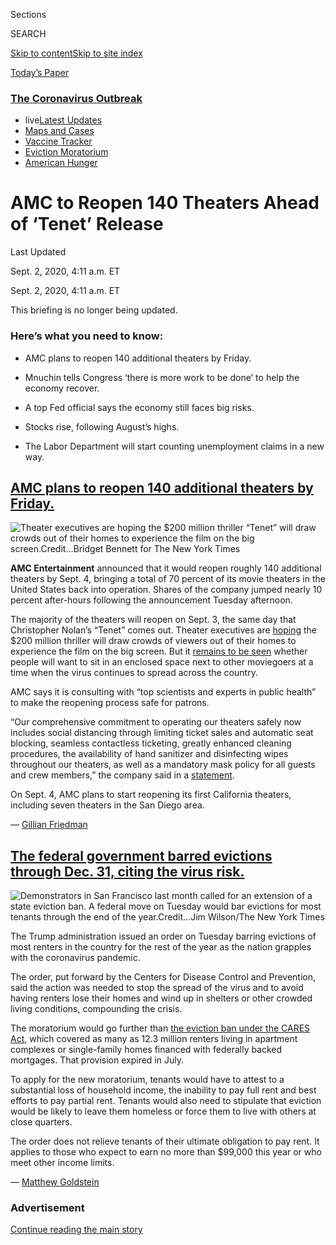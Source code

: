 <div id="app">

<div>

<div>

<div>

<div class="NYTAppHideMasthead css-ri3gv3 e1suatyy0">

<div class="section css-ui9rw0 e1suatyy2">

<div class="css-eph4ug er09x8g0">

<div class="css-6n7j50">

</div>

<span class="css-1dv1kvn">Sections</span>

<div class="css-10488qs">

<span class="css-1dv1kvn">SEARCH</span>

</div>

[Skip to content](#site-content)[Skip to site
index](#site-index)

</div>

<div class="css-10698na e1huz5gh0">

</div>

</div>

<div id="masthead-bar-one" class="section hasLinks css-15hmgas e1csuq9d3">

<div class="css-uqyvli e1csuq9d0">

</div>

<div class="css-1uqjmks e1csuq9d1">

</div>

<div class="css-9e9ivx">

[](https://myaccount.nytimes3xbfgragh.onion/auth/login?response_type=cookie&client_id=vi)

</div>

<div class="css-1bvtpon e1csuq9d2">

[Today’s
Paper](https://www.nytimes3xbfgragh.onion/section/todayspaper)

</div>

</div>

</div>

</div>

<div data-aria-hidden="false">

<div id="site-content" data-role="main">

<div class="css-1ffjgkm">

<div class="css-l9svim">

### [<span class="css-pa1jbp"><span class="css-1rxm0ex">The Coronavirus</span><span class="css-1rxm0ex"> Outbreak</span></span>](https://www.nytimes3xbfgragh.onion/news-event/coronavirus?name=styln-coronavirus-markets&region=TOP_BANNER&block=storyline_menu_recirc&action=click&pgtype=LegacyCollection&impression_id=711d7830-f1db-11ea-9371-2fd28fa48a5f&variant=undefined)

  - <span class="css-ousu42"><span class="css-12clwdu">live</span>[Latest
    Updates](https://www.nytimes3xbfgragh.onion/2020/09/08/world/covid-19-coronavirus.html?name=styln-coronavirus-markets&region=TOP_BANNER&block=storyline_menu_recirc&action=click&pgtype=LegacyCollection&impression_id=711d7831-f1db-11ea-9371-2fd28fa48a5f&variant=undefined)</span>
  - <span class="css-ousu42">[Maps and
    Cases](https://www.nytimes3xbfgragh.onion/interactive/2020/us/coronavirus-us-cases.html?name=styln-coronavirus-markets&region=TOP_BANNER&block=storyline_menu_recirc&action=click&pgtype=LegacyCollection&impression_id=711d7832-f1db-11ea-9371-2fd28fa48a5f&variant=undefined)</span>
  - <span class="css-ousu42">[Vaccine
    Tracker](https://www.nytimes3xbfgragh.onion/interactive/2020/science/coronavirus-vaccine-tracker.html?name=styln-coronavirus-markets&region=TOP_BANNER&block=storyline_menu_recirc&action=click&pgtype=LegacyCollection&impression_id=711d9f40-f1db-11ea-9371-2fd28fa48a5f&variant=undefined)</span>
  - <span class="css-ousu42">[Eviction
    Moratorium](https://www.nytimes3xbfgragh.onion/2020/09/02/your-money/eviction-moratorium-covid.html?name=styln-coronavirus-markets&region=TOP_BANNER&block=storyline_menu_recirc&action=click&pgtype=LegacyCollection&impression_id=711d9f41-f1db-11ea-9371-2fd28fa48a5f&variant=undefined)</span>
  - <span class="css-ousu42">[American
    Hunger](https://www.nytimes3xbfgragh.onion/interactive/2020/09/02/magazine/food-insecurity-hunger-us.html?name=styln-coronavirus-markets&region=TOP_BANNER&block=storyline_menu_recirc&action=click&pgtype=LegacyCollection&impression_id=711d9f42-f1db-11ea-9371-2fd28fa48a5f&variant=undefined)</span>

</div>

</div>

<div class="css-15bl40j">

<div id="styln-push-signup-button" class="section interactive-content interactive-size-medium css-o2xxmf" data-id="100000007261224">

<div class="css-17ih8de interactive-body" data-sourceid="100000007261224">

</div>

</div>

</div>

<div class="css-ftdtgk">

<div class="css-1vkm6nb ehdk2mb0">

# AMC to Reopen 140 Theaters Ahead of ‘Tenet’ Release

</div>

<div class="live-blog-header-timestamp css-1c95nef">

<span>Last Updated <span class="css-1xu7vd"></span></span>

<div class="css-ki347z">

<span class="css-1656jku">Sept. 2, 2020, 4:11 a.m.
ET</span><span class="css-xwx5dt"></span>

</div>

<span class="css-1dv1kvn" data-aria-live="polite">Sept. 2, 2020, 4:11
a.m. ET</span>

</div>

This briefing is no longer being updated.

</div>

<div id="feed-top" class="css-7pw99z">

</div>

### Here’s what you need to know:

  - [](#amc-plans-to-reopen-140-additional-theaters-by-friday)
    
    <span>AMC plans to reopen 140 additional theaters by
    Friday.</span>

  - [](#mnuchin-tells-congress-there-is-more-work-to-be-done-to-help-the-economy-recover)
    
    <span>Mnuchin tells Congress ‘there is more work to be done’ to help
    the economy recover.</span>

  - [](#a-top-fed-official-says-the-economy-still-faces-big-risks)
    
    <span>A top Fed official says the economy still faces big
    risks.</span>

  - [](#stocks-rise-following-augusts-highs)
    
    <span>Stocks rise, following August’s
    highs.</span>

  - [](#the-labor-department-will-start-counting-unemployment-claims-in-a-new-way)
    
    <span>The Labor Department will start counting unemployment claims
    in a new
way.</span>

<div class="live-blog-post css-10d3q4a" data-test-id="live-blog-post" data-source-id="100000007319892">

<div id="amc-plans-to-reopen-140-additional-theaters-by-friday" class="css-608m5d">

</div>

<div class="live-blog-post-headline css-1yyl602">

## [AMC plans to reopen 140 additional theaters by Friday.](#amc-plans-to-reopen-140-additional-theaters-by-friday)

</div>

<div class="css-79elbk" data-testid="photoviewer-wrapper">

<div class="css-z3e15g" data-testid="photoviewer-wrapper-hidden">

</div>

<div class="css-1a48zt4 ehw59r15" data-testid="photoviewer-children">

![<span class="css-16f3y1r e13ogyst0" data-aria-hidden="true">Theater
executives are hoping the $200 million thriller “Tenet” will draw crowds
out of their homes to experience the film on the big
screen.</span><span class="css-cnj6d5 e1z0qqy90" itemprop="copyrightHolder"><span class="css-1ly73wi e1tej78p0">Credit...</span><span><span>Bridget
Bennett for The New York
Times</span></span></span>](https://static01.graylady3jvrrxbe.onion/images/2020/09/01/business/01markets-brf-amc/merlin_176273319_27b12dd5-1967-47b4-914c-9a8f5967d8ff-articleLarge.jpg?quality=75&auto=webp&disable=upscale)

</div>

</div>

**AMC Entertainment** announced that it would reopen roughly 140
additional theaters by Sept. 4, bringing a total of 70 percent of its
movie theaters in the United States back into operation. Shares of the
company jumped nearly 10 percent after-hours following the announcement
Tuesday afternoon.

The majority of the theaters will reopen on Sept. 3, the same day that
Christopher Nolan’s “Tenet” comes out. Theater executives are
[hoping](https://www.nytimes3xbfgragh.onion/2020/08/28/business/media/coronavirus-movie-theaters-new-mutants.html)
the $200 million thriller will draw crowds of viewers out of their homes
to experience the film on the big screen. But it [remains to be
seen](https://www.nytimes3xbfgragh.onion/2020/08/28/business/media/coronavirus-movie-theaters-new-mutants.html)
whether people will want to sit in an enclosed space next to other
moviegoers at a time when the virus continues to spread across the
country.

AMC says it is consulting with “top scientists and experts in public
health” to make the reopening process safe for patrons.

“Our comprehensive commitment to operating our theaters safely now
includes social distancing through limiting ticket sales and automatic
seat blocking, seamless contactless ticketing, greatly enhanced cleaning
procedures, the availability of hand sanitizer and disinfecting wipes
throughout our theaters, as well as a mandatory mask policy for all
guests and crew members,” the company said in a
[statement](http://investor.amctheatres.com/file/Index?KeyFile=405157778).

On Sept. 4, AMC plans to start reopening its first California theaters,
including seven theaters in the San Diego area.

<div class="css-j3uhc5">

— [<span class="css-1baulvz last-byline" itemprop="name">Gillian
Friedman</span>](http://nytimes3xbfgragh.onion/by/gillian-friedman)

</div>

</div>

<div class="live-blog-post css-10d3q4a" data-test-id="live-blog-post" data-source-id="100000007319824">

<div id="the-federal-government-barred-evictions-through-dec-31-citing-the-virus-risk" class="css-608m5d">

</div>

<div class="live-blog-post-headline css-1yyl602">

## [The federal government barred evictions through Dec. 31, citing the virus risk.](#the-federal-government-barred-evictions-through-dec-31-citing-the-virus-risk)

</div>

<div class="css-79elbk" data-testid="photoviewer-wrapper">

<div class="css-z3e15g" data-testid="photoviewer-wrapper-hidden">

</div>

<div class="css-1a48zt4 ehw59r15" data-testid="photoviewer-children">

![<span class="css-16f3y1r e13ogyst0" data-aria-hidden="true">Demonstrators
in San Francisco last month called for an extension of a state eviction
ban. A federal move on Tuesday would bar evictions for most tenants
through the end of the
year.</span><span class="css-cnj6d5 e1z0qqy90" itemprop="copyrightHolder"><span class="css-1ly73wi e1tej78p0">Credit...</span><span><span>Jim
Wilson/The New York
Times</span></span></span>](https://static01.graylady3jvrrxbe.onion/images/2020/09/01/business/01markets-brf-evictionssub/merlin_175674180_a4b1a363-91ff-4bc8-abb2-c5af8f2bbff9-articleLarge.jpg?quality=75&auto=webp&disable=upscale)

</div>

</div>

The Trump administration issued an order on Tuesday barring evictions of
most renters in the country for the rest of the year as the nation
grapples with the coronavirus pandemic.

The order, put forward by the Centers for Disease Control and
Prevention, said the action was needed to stop the spread of the virus
and to avoid having renters lose their homes and wind up in shelters or
other crowded living conditions, compounding the crisis.

The moratorium would go further than [the eviction ban under the CARES
Act,](https://www.nytimes3xbfgragh.onion/2020/07/23/business/evictions-moratorium-cares-act.html)
which covered as many as 12.3 million renters living in apartment
complexes or single-family homes financed with federally backed
mortgages. That provision expired in July.

To apply for the new moratorium, tenants would have to attest to a
substantial loss of household income, the inability to pay full rent and
best efforts to pay partial rent. Tenants would also need to stipulate
that eviction would be likely to leave them homeless or force them to
live with others at close quarters.

The order does not relieve tenants of their ultimate obligation to pay
rent. It applies to those who expect to earn no more than $99,000 this
year or who meet other income limits.

<div class="css-j3uhc5">

— [<span class="css-1baulvz last-byline" itemprop="name">Matthew
Goldstein</span>](https://www.nytimes3xbfgragh.onion/by/matthew-goldstein)

</div>

<div>

</div>

</div>

<div id="ad-0" class="css-1pmeh62">

<div class="css-142l3g4">

### Advertisement

[Continue reading the main
story](#after-dfp-ad-mid1)

<div id="dfp-ad-mid1" class="ad dfp-ad-mid1-wrapper" style="text-align:center;height:100%;display:block">

</div>

<div id="after-dfp-ad-mid1">

</div>

</div>

</div>

<div class="live-blog-post css-10d3q4a" data-test-id="live-blog-post" data-source-id="100000007318477">

<div id="mnuchin-tells-congress-there-is-more-work-to-be-done-to-help-the-economy-recover" class="css-608m5d">

</div>

<div class="live-blog-post-headline css-1yyl602">

## [Mnuchin tells Congress ‘there is more work to be done’ to help the economy recover.](#mnuchin-tells-congress-there-is-more-work-to-be-done-to-help-the-economy-recover)

</div>

![<span class="css-16f3y1r e13ogyst0">Treasury Secretary Steven Mnuchin
told House lawmakers that the economy was improving, but that there was
“more work to be done” to combat high
unemployment.</span><span class="css-cch8ym"><span class="css-1dv1kvn">Credit</span><span class="css-cnj6d5 e1z0qqy90" itemprop="copyrightHolder"><span class="css-1ly73wi e1tej78p0">Credit...</span><span>Pool
photo by Nicholas
Kamm</span></span></span>](https://static01.graylady3jvrrxbe.onion/images/2020/09/01/business/01DC-MNUCHIN-01/01DC-MNUCHIN-01-videoSixteenByNine3000.jpg)

Treasury Secretary Steven Mnuchin told a congressional committee on
Tuesday that the economy is recovering from the pandemic-induced
recession but said “there is more work to be done” and that he would
continue pushing for a “bipartisan agreement” on another round of
economic stimulus from Congress.

“While we continue to see signs of a strong economic recovery, we are
sensitive to the fact that there is more work to be done, and certain
areas of the economy require additional relief,” Mr. Mnuchin told the
Select Subcommittee on the Coronavirus Crisis.

Mr. Mnuchin suggested that lawmakers focus on a smaller, more targeted
package of relief, saying “we need support quickly and if we need to do
more we can come back.”

But while the Treasury secretary called on Congress to act, the chairman
of the select subcommittee, Representative James E. Clyburn, Democrat of
South Carolina, scolded Mr. Mnuchin for the administration’s handling of
the pandemic and the recession and said the White House needs to take
additional steps to help workers and businesses.

Mr. Clyburn challenged Mr. Mnuchin on President Trump’s claims that the
economy is “roaring back,” saying unemployment remains high and millions
are still out of work.

Deep divisions remain between the White House and congressional
Democrats and it is unclear whether another stimulus package might pass.
In a sign of those ongoing differences, Mr. Mnuchin said the next round
of stimulus should include “liability protection for universities,
schools, and businesses.”

That proved to be a [stumbling
point](https://www.nytimes3xbfgragh.onion/2020/08/05/us/politics/liability-shield-business-coronavirus.html)
the last time, with Mitch McConnell, the Senate majority leader,
insisting that any additional relief include protection against
virus-related lawsuits for companies and other institutions. Democrats,
along with unions and workers’ rights advocates, objected to the
proposal, saying it would result in negligent behavior on the part of
businesses and schools and lead to more coronavirus cases and more
deaths.

<div class="css-j3uhc5">

— [<span class="css-1baulvz last-byline" itemprop="name">Jim
Tankersley</span>](https://www.nytimes3xbfgragh.onion/by/jim-tankersley)

</div>

<div>

</div>

</div>

<div class="live-blog-post css-10d3q4a" data-test-id="live-blog-post" data-source-id="100000007318709">

<div id="a-top-fed-official-says-the-economy-still-faces-big-risks" class="css-608m5d">

</div>

<div class="live-blog-post-headline css-1yyl602">

## [A top Fed official says the economy still faces big risks.](#a-top-fed-official-says-the-economy-still-faces-big-risks)

</div>

<div class="css-79elbk" data-testid="photoviewer-wrapper">

<div class="css-z3e15g" data-testid="photoviewer-wrapper-hidden">

</div>

<div class="css-1a48zt4 ehw59r15" data-testid="photoviewer-children">

![<span class="css-16f3y1r e13ogyst0" data-aria-hidden="true">The
Federal Reserve governor Lael Brainard said that the U.S. economy
continued to face “considerable
uncertainty.”</span><span class="css-cnj6d5 e1z0qqy90" itemprop="copyrightHolder"><span class="css-1ly73wi e1tej78p0">Credit...</span><span><span>Eric
Baradat/Agence France-Presse — Getty
Images</span></span></span>](https://static01.graylady3jvrrxbe.onion/images/2020/09/01/business/01markets-brf-brainard/merlin_162129732_e45d6e23-8cfd-404e-b30b-e73c8d5cb621-articleLarge.jpg?quality=75&auto=webp&disable=upscale)

</div>

</div>

Lael Brainard, a Federal Reserve governor, said the U.S. economy
remained at risk as the coronavirus pandemic wears on — and support from
Congress and the White House was crucial to cushioning the blow.

“The economy continues to face considerable uncertainty associated with
the vagaries of the Covid-19 pandemic, and risks are tilted to the
downside,” Ms. Brainard said in remarks prepared for delivery at a
Brookings Institution event on Tuesday. “As was true in the first phase
of the crisis, fiscal support will remain essential to sustaining many
families and businesses.”

Her comments came as the future of another government support package
looked uncertain. Ms. Brainard, the last person on the Fed’s board in
Washington to have been picked for her job by the Obama administration,
said that monetary policy would also play a role as pandemic uncertainty
persisted, and that central bankers would need to pivot from stabilizing
markets to supporting economic growth in the coming months.

“It will be important to provide the requisite accommodation to achieve
maximum employment and average inflation of 2 percent over time,” she
said.

The Fed last week unveiled a [new long-run policy
statement](https://www.nytimes3xbfgragh.onion/2020/08/27/business/economy/federal-reserve-inflation-jerome-powell.html),
making critical updates to its strategy for achieving its goals of full
employment and stable inflation. Ms. Brainard said the tweaks, which
together lay the groundwork for long periods of very low interest rates,
will help to guide the central bank’s policies coming out of the
pandemic.

One key change — the Fed will now aim for 2 percent inflation on average
over time, instead of as a more or less absolute goal — will allow the
Fed to keep rates low even as prices climb slightly, she said.

“I would expect the Committee to accommodate rather than offset
inflationary pressures moderately above 2 percent, in a process of
opportunistic reflation,” she said.

<div class="css-j3uhc5">

— [<span class="css-1baulvz last-byline" itemprop="name">Jeanna
Smialek</span>](https://www.nytimes3xbfgragh.onion/by/jeanna-smialek)

</div>

<div>

</div>

</div>

<div class="live-blog-post css-10d3q4a" data-test-id="live-blog-post" data-source-id="100000007318286">

<div id="stocks-rise-following-augusts-highs" class="css-608m5d">

</div>

<div class="live-blog-post-headline css-1yyl602">

## [Stocks rise, following August’s highs.](#stocks-rise-following-augusts-highs)

</div>

<div style="max-width:100%;margin:0 auto">

<div class="css-17dprlf" data-id="100000004753769" data-slug="live-sp-markets-chart" style="max-width:600px">

</div>

</div>

  - **U.S. stocks fluctuated** in early trading Tuesday before turning
    positive. The S\&P 500 rose 0.75 percent, closing at another record
    high. The index ended August up about 7 percent for [its second-best
    month of the
    year](https://www.nytimes3xbfgragh.onion/live/2020/08/31/business/stock-market-today-coronavirus/the-sp-ended-its-run-of-gains-but-had-its-second-best-month-this-year).

  - **Zoom’s** stock [shot up 40
    percent](https://www.nytimes3xbfgragh.onion/live/2020/09/01/business/stock-market-today-coronavirus/zoom-shares-are-soaring)
    after the video conferencing company reported that its revenue had
    quadrupled in the most recent quarter.

  - **European stocks were lower** on Tuesday, after Germany, Europe’s
    largest economy, lowered its [economic growth forecast
    for 2021](https://www.nytimes3xbfgragh.onion/reuters/2020/09/01/world/europe/01reuters-health-coronavirus-germany-economy.html),
    though it revised upward its 2020 estimate.

  - Most Asian markets ended the day slightly higher, but Japan’s Nikkei
    was flat. Markets in China were [lifted by
    data](https://www.reuters.com/article/us-china-economy-pmi/chinas-august-export-orders-shake-off-covid-gloom-fuelling-factory-expansion-caixin-pmi-idUSKBN25S3A7)
    showing that the country’s factory activity last month **expanded at
    the fastest rate since 2011**, signaling a continued recovery from
    the economic damage wrought by the pandemic.

  - The U.S. dollar continued its decline, dropping to a two-year low,
    while the euro rose to just below $1.20 and China’s yuan also
    strengthened.

  - The **Dow Jones industrial average** introduced on Monday its
    [revamped lineup of
    stocks](https://www.nytimes3xbfgragh.onion/live/2020/08/31/business/stock-market-today-coronavirus/why-the-dow-revamped-its-lineup-of-stocks),
    with **Amgen**, **Salesforce.com** and **Honeywell** replacing
    **Exxon Mobil**, **Raytheon** and **Pfizer** in the 30-stock menu.
    The rejiggering came after **Apple’s** 4-for-1 stock split.

<div class="css-j3uhc5">

</div>

<div>

</div>

</div>

<div id="ad-1" class="css-1pmeh62">

<div class="css-142l3g4">

### Advertisement

[Continue reading the main
story](#after-dfp-ad-mid2)

<div id="dfp-ad-mid2" class="ad dfp-ad-mid2-wrapper" style="text-align:center;height:100%;display:block">

</div>

<div id="after-dfp-ad-mid2">

</div>

</div>

</div>

<div class="live-blog-post css-10d3q4a" data-test-id="live-blog-post" data-source-id="100000007318802">

<div id="the-labor-department-will-start-counting-unemployment-claims-in-a-new-way" class="css-608m5d">

</div>

<div class="live-blog-post-headline css-1yyl602">

## [The Labor Department will start counting unemployment claims in a new way.](#the-labor-department-will-start-counting-unemployment-claims-in-a-new-way)

</div>

<div class="css-79elbk" data-testid="photoviewer-wrapper">

<div class="css-z3e15g" data-testid="photoviewer-wrapper-hidden">

</div>

<div class="css-1a48zt4 ehw59r15" data-testid="photoviewer-children">

![<span class="css-16f3y1r e13ogyst0" data-aria-hidden="true">An event
for those filing jobless claims in Tulsa, Okla. The Labor Department is
changing the way it adjusts each week’s claims for seasonal
factors.</span><span class="css-cnj6d5 e1z0qqy90" itemprop="copyrightHolder"><span class="css-1ly73wi e1tej78p0">Credit...</span><span><span>Joseph
Rushmore for The New York
Times</span></span></span>](https://static01.graylady3jvrrxbe.onion/images/2020/09/01/business/01-markets-brf-jobless-adjustmen/merlin_174916647_7c65ab1c-2d78-486c-a04a-7946686b8b45-articleLarge.jpg?quality=75&auto=webp&disable=upscale)

</div>

</div>

Watch out: Weekly data on unemployment filings are about to get even
more confusing.

The Labor Department has
[announced](https://oui.doleta.gov/press/2020/082720.pdf) that it is
changing the way it adjusts jobless claims figures for seasonal
patterns. Economists say the change will make the data more accurate,
but it will also complicate comparisons over time.

The seasonal adjustment process is meant to account for regular,
predictable patterns in layoffs. Hundreds of thousands of seasonal
retail workers are let go after the holidays each year, for example.

The surge of layoffs during the pandemic, however, threw off seasonal
patterns and led the seasonal adjustment process to exaggerate
week-to-week changes.

Until now, seasonal adjustments have taken past patterns into account by
offsetting the total by the percentage by which claims ordinarily rose
or fell that week. The new methodology will base the adjustments on the
number of people who filed claims in a given week in prior years.

Heidi Shierholz, a former chief economist for the Labor Department under
President Barack Obama and now a senior economist at the left-leaning
Economic Policy Institute, said the change in methodology should make
the seasonally adjusted numbers more accurate.

The Labor Department does not plan to revise its estimates for previous
weeks, however. That means that the next set of numbers, which will be
released on Thursday, will not be directly comparable to earlier data.
The report will almost certainly show a big drop in seasonally adjusted
claims, but that will reflect the change in methodology, not a
real-world decline in layoffs.

As a result, in our coverage, The Times plans to emphasize unadjusted
figures, which will not be affected by the change in methodology and are
comparable over time. We will continue to use the unadjusted figures at
least until weekly claims fall to a level where normal seasonal patterns
become relevant
again.

<div style="max-width:100%;margin:0 auto">

<div class="css-17dprlf" data-id="100000007318937" data-slug="virus-adjustment" style="max-width:600px">

</div>

</div>

None of this will change the big picture. Both adjusted and unadjusted
data showed a huge spike in unemployment filings beginning in March, and
a much more gradual decline since then. Both show progress stalling in
recent weeks.

“The broad brush strokes are the same no matter what numbers you use
here,” Ms. Shierholz said.

<div class="css-j3uhc5">

— [<span class="css-1baulvz last-byline" itemprop="name">Ben
Casselman</span>](https://www.nytimes3xbfgragh.onion/by/ben-casselman)

</div>

</div>

<div class="live-blog-post css-10d3q4a" data-test-id="live-blog-post" data-source-id="100000007318890">

<div id="the-white-house-will-delay-payroll-tax-collection-for-more-than-a-million-federal-workers" class="css-608m5d">

</div>

<div class="live-blog-post-headline css-1yyl602">

## [The White House will delay payroll tax collection for more than a million federal workers.](#the-white-house-will-delay-payroll-tax-collection-for-more-than-a-million-federal-workers)

</div>

<div class="css-79elbk" data-testid="photoviewer-wrapper">

<div class="css-z3e15g" data-testid="photoviewer-wrapper-hidden">

</div>

<div class="css-1a48zt4 ehw59r15" data-testid="photoviewer-children">

![<span class="css-16f3y1r e13ogyst0" data-aria-hidden="true">Last week,
the Treasury Department issued guidance that gives employers the ability
to suspend payroll tax deductions from Sept. 1 through Dec.
31.</span><span class="css-cnj6d5 e1z0qqy90" itemprop="copyrightHolder"><span class="css-1ly73wi e1tej78p0">Credit...</span><span><span>Erin
Schaff/The New York
Times</span></span></span>](https://static01.graylady3jvrrxbe.onion/images/2020/09/01/business/01markets-brf-omb/merlin_170583768_790ed45a-3e19-41b7-aaf5-8b70e22437dc-articleLarge.jpg?quality=75&auto=webp&disable=upscale)

</div>

</div>

The Trump administration plans to delay the collection of payroll taxes
for more than one million federal workers through the end of the year, a
move that could result in a sharp reduction in pay in the early months
of 2021.

The plan, which stems from an executive order issued by President Trump
in August, would force some federal employees into a complicated
deferral of tax liability that [few private-sector workers are likely to
face](https://www.nytimes3xbfgragh.onion/2020/08/27/us/politics/trump-payroll-tax-coronavirus.html).
Many companies and business groups have said they don’t plan to suspend
the collection of payroll taxes, which is voluntary, calling it
unnecessary and overly complex.

Mr. Trump’s executive order aims to boost the economy by delaying the
collection of the tax workers pay to help fund Social Security. But
because Mr. Trump does not have the authority to eliminate the tax
without the consent of Congress, workers will still owe that money next
year. Mr. Trump has promised to sign a bill that would eliminate the
taxes owed but Congress has shown little appetite for such legislation,
in part because the money is used to fund entitlement programs that are
already facing future insolvency.

Last week, the Treasury Department [issued
guidance](https://www.irs.gov/pub/irs-drop/n-20-65.pdf) to implement the
delay, which affects workers earning less than $104,000 per year. That
guidance effectively gives employers the ability to suspend payroll tax
collections from Sept. 1 through Dec. 31. If no additional measures are
passed by Congress, those deferred taxes would be due in the first
quarter of 2021. As a result, employees would see larger-than-normal
paychecks for the end of this year, and smaller paychecks at the start
of next year.

Few companies have indicated they would participate in the deferral, but
a spokeswoman for the Office of Management and Budget said on Tuesday in
an email that the White House was moving to implement the guidance for
its employees.

While the federal government is the nation’s largest employer, the move
by itself will not provide much of a boost to economic growth. The
Committee for a Responsible Federal Budget estimates that the overall
tax deferral for eligible workers through year’s end would add up to
about $5 billion over four months.

<div class="css-j3uhc5">

— [<span class="css-1baulvz last-byline" itemprop="name">Jim
Tankersley</span>](https://www.nytimes3xbfgragh.onion/by/jim-tankersley)

</div>

</div>

<div class="live-blog-post css-10d3q4a" data-test-id="live-blog-post" data-source-id="100000007317392">

<div id="extra-unemployment-pay-deters-few-from-seeking-work-a-survey-finds" class="css-608m5d">

</div>

<div class="live-blog-post-headline css-1yyl602">

## [Extra unemployment pay deters few from seeking work, a survey finds.](#extra-unemployment-pay-deters-few-from-seeking-work-a-survey-finds)

</div>

<div class="css-79elbk" data-testid="photoviewer-wrapper">

<div class="css-z3e15g" data-testid="photoviewer-wrapper-hidden">

</div>

<div class="css-1a48zt4 ehw59r15" data-testid="photoviewer-children">

![<span class="css-16f3y1r e13ogyst0" data-aria-hidden="true">Outdoor
dining in Manhattan. A survey found that a federal supplement to
unemployment benefits in varying amounts would not dissuade most people
out of work from seeking
jobs.</span><span class="css-cnj6d5 e1z0qqy90" itemprop="copyrightHolder"><span class="css-1ly73wi e1tej78p0">Credit...</span><span><span>Hiroko
Masuike/The New York
Times</span></span></span>](https://static01.graylady3jvrrxbe.onion/images/2020/09/01/business/01markets-brf-gallup-benefit/merlin_174644919_3946835c-62e1-4fa6-a8a3-4591fe325036-articleLarge.jpg?quality=75&auto=webp&disable=upscale)

</div>

</div>

Most unemployed Americans would go back to work if given the
opportunity, even if the government made jobless benefits more generous,
according to a new survey.

[The Gallup
survey](https://news.gallup.com/poll/318452/broad-bipartisan-support-additional-stimulus.aspx)
was conducted in early August, days after the [expiration of the $600 a
week](https://www.nytimes3xbfgragh.onion/2020/07/29/business/economy/unemployment-benefits-coronavirus.html)
in extra benefits that the federal government had been paying out to
jobless workers during the pandemic. More than 400 respondents who were
receiving unemployment benefits were asked whether they would return to
their previous jobs if the payments were reinstated at a lower level.
More than 80 percent said they were “very likely” or “somewhat likely”
to go back to work.

The amount of money offered made little difference to people’s
decisions. About a third of the respondents were asked about a
prospective $150 weekly add-on to their unemployment benefits. Another
third were asked about $300, and the remaining third were asked about
$450. The responses looked almost identical across the three groups.

Sonal Desai, chief investment officer of Franklin Templeton Fixed
Income, a partner with Gallup on the survey, said the results might look
surprising at first. But jobless Americans have good reason to prefer
going back to work. The expiration of the earlier $600 supplement was a
potent reminder that benefits are temporary. And with the unemployment
rate still above 10 percent, there is lots of competition for available
jobs.

“You’ve got literally millions of people who have been sidelined, so
especially if you’re in the restaurant or hospitality business, you
would be worried that if you didn’t go back that someone else would take
your job,” Ms. Desai said.

[Other recent
research](https://news.yale.edu/2020/07/27/yale-study-finds-expanded-jobless-benefits-did-not-reduce-employment)
has also found that the extra jobless benefits did not discourage people
from returning to work in significant numbers. And recent economic data
does not suggest that jobless Americans have rushed back to work since
the $600 benefit expired.

<div class="css-j3uhc5">

— [<span class="css-1baulvz last-byline" itemprop="name">Ben
Casselman</span>](https://www.nytimes3xbfgragh.onion/by/ben-casselman)

</div>

</div>

<div id="ad-2" class="css-1pmeh62">

<div class="css-142l3g4">

### Advertisement

[Continue reading the main
story](#after-dfp-ad-mid3)

<div id="dfp-ad-mid3" class="ad dfp-ad-mid3-wrapper" style="text-align:center;height:100%;display:block">

</div>

<div id="after-dfp-ad-mid3">

</div>

</div>

</div>

<div class="live-blog-post css-10d3q4a" data-test-id="live-blog-post" data-source-id="100000007317390">

<div id="a-new-round-of-stimulus-checks-americans-say-yes" class="css-608m5d">

</div>

<div class="live-blog-post-headline css-1yyl602">

## [A new round of stimulus checks? Americans say yes.](#a-new-round-of-stimulus-checks-americans-say-yes)

</div>

<div class="css-79elbk" data-testid="photoviewer-wrapper">

<div class="css-z3e15g" data-testid="photoviewer-wrapper-hidden">

</div>

<div class="css-1a48zt4 ehw59r15" data-testid="photoviewer-children">

![<span class="css-16f3y1r e13ogyst0" data-aria-hidden="true">With the
economy still buffeted by the coronavirus pandemic, support for another
round of relief payments to households crosses party lines, a survey
found.</span><span class="css-cnj6d5 e1z0qqy90" itemprop="copyrightHolder"><span class="css-1ly73wi e1tej78p0">Credit...</span><span><span>Hiroko
Masuike/The New York
Times</span></span></span>](https://static01.graylady3jvrrxbe.onion/images/2020/09/01/business/01markets-brf-gallup-stimulus-sub/merlin_174645003_0b941ef2-5364-4c6e-8598-3b37c07781ac-articleLarge.jpg?quality=75&auto=webp&disable=upscale)

</div>

</div>

Democrats and Republicans don’t agree on much these days. But they agree
on this: They would like the government to send them money.

According to a [survey of 5,000
adults](https://news.gallup.com/poll/318452/broad-bipartisan-support-additional-stimulus.aspx)
conducted in early August by Gallup and Franklin Templeton, the
investment firm, 70 percent of Americans believe the federal government
should send a second round of direct cash payments.About 82 percent of
Democrats and 64 percent of Republicans supported such a move.

The partisan divide over the size of a potential stimulus payment was
even smaller. Among those who support another round of checks, about
two-thirds across all partisan groups said the payments should be $900
or more, the largest option offered in the survey.

“At this point, with unemployment still quite high, it’s obvious that
there’s not going to be an immediate recovery, so there’s still a lot of
interest among both parties in continuing some form of relief,” said
Jonathan Rothwell, principal economist for Gallup.

The earlier payments, which [sent $1,200 per
adult](https://www.nytimes3xbfgragh.onion/article/where-is-my-stimulus-payment.html)
and $500 per child to most American households, were among the most
popular components of the CARES Act, the emergency spending package
passed in March.

But prospects for further payments are uncertain. House Democrats in May
[passed a
bill](https://www.nytimes3xbfgragh.onion/2020/05/15/us/politics/house-simulus-vote.html)
that included another round of $1,200 checks, but Senate Republicans
have refused to take up the measure and are divided over an alternative.

<div class="css-j3uhc5">

— [<span class="css-1baulvz last-byline" itemprop="name">Ben
Casselman</span>](https://www.nytimes3xbfgragh.onion/by/ben-casselman)

</div>

</div>

<div class="live-blog-post css-10d3q4a" data-test-id="live-blog-post" data-source-id="100000007318419">

<div id="jc-penney-has-10-days-to-avoid-liquidation" class="css-608m5d">

</div>

<div class="live-blog-post-headline css-1yyl602">

## [J.C. Penney has 10 days to avoid liquidation.](#jc-penney-has-10-days-to-avoid-liquidation)

</div>

<div class="css-79elbk" data-testid="photoviewer-wrapper">

<div class="css-z3e15g" data-testid="photoviewer-wrapper-hidden">

</div>

<div class="css-1a48zt4 ehw59r15" data-testid="photoviewer-children">

![<span class="css-cnj6d5 e1z0qqy90" itemprop="copyrightHolder"><span class="css-1ly73wi e1tej78p0">Credit...</span><span><span>Chang
W. Lee/The New York
Times</span></span></span>](https://static01.graylady3jvrrxbe.onion/images/2020/09/01/business/01markets-brf-jcpenney/merlin_172533198_d9a5617d-2b18-46d7-9f63-8ee7745958a2-articleLarge.jpg?quality=75&auto=webp&disable=upscale)

</div>

</div>

**J.C. Penney**’s advisers [warned a bankruptcy
judge](https://www.nytimes3xbfgragh.onion/live/2020/08/31/business/stock-market-today-coronavirus/jc-penney-hits-stalemate-in-buyer-talks)
in Texas on Monday that talks with buyers have hit a stalemate. The
retailer now has until Sept. 10 to make a deal with a buyer, sell to its
creditors or liquidate, [today’s DealBook newsletter
explains](https://www.nytimes3xbfgragh.onion/2020/09/01/business/dealbook/tiktok-trump-china-cold-war.html).

The department store operator’s survival hinges on a plan to carve out
some of its best properties into a real estate investment trust, or
REIT, and sell its retail business to a buyer that would keep stores
open. Its lenders have steered the process since it filed for bankruptcy
in May.

It thought it had found salvation in **Brookfield Property Partners**
and **Simon Property Group**, after **Hudson’s Bay Group** and
**Sycamore Partners** dropped out of the running. Brookfield and Simon
both own malls with J.C. Penney stores as tenants, so a liquidation
would hurt them. Still, the consortium of mall owners and J.C. Penney’s
creditors have butted heads. Key sticking points include valuation and
who has the right to redevelop mall space: Brookfield and Simon or the
creditors. If creditors lose that right, any REIT would have less value.

Talks have been dragging for weeks**.** The bankruptcy judge overseeing
the case told both sides that they were trying the court’s patience. The
rebuke wasn’t enough: J.C. Penney’s lawyer, **Kirkland & Ellis**’s
bankruptcy guru Josh Sussberg, told the court yesterday that the
discussions with potential buyers had stalled, and the company would
instead focus on a bid by lenders. It is unclear, though, whether the
hedge funds that own J.C. Penney’s debt want to take over an ailing
retail business during a pandemic.

Also of note: Mr. Sussberg said in the hearing that the retailer would
shut even more stores.

At risk are some 70,000 jobs. A liquidation would also likely bring bad
publicity for the hedge funds that have funded J.C. Penney’s bankruptcy.
(Mr. Sussberg made sure to list the funds’ names, which included **H/2
Capital**, at an earlier hearing.) It would also be costly for
Brookfield and Simon, but they may simply decide to take the hit and
adjust to a new world in which malls are reborn [as distribution
centers](https://www.wsj.com/articles/amazon-and-giant-mall-operator-look-at-turning-sears-j-c-penney-stores-into-fulfillment-centers-11596992863).

<div class="css-1q1hscp">

<div class="css-1xk4eoy">

<div id="DK">

</div>

</div>

</div>

<div class="css-j3uhc5">

— <span class="css-1baulvz last-byline" itemprop="name">Lauren
Hirsch</span>

</div>

</div>

<div class="live-blog-post css-10d3q4a" data-test-id="live-blog-post" data-source-id="100000007318465">

<div id="zoom-shares-are-soaring" class="css-608m5d">

</div>

<div class="live-blog-post-headline css-1yyl602">

## [Zoom shares are soaring.](#zoom-shares-are-soaring)

</div>

If you like charts that go up and to the right, there is a lot to like
in recent market moves, notes [today’s DealBook
newsletter](https://www.nytimes3xbfgragh.onion/2020/09/01/business/dealbook/tiktok-trump-china-cold-war.html).

**Zoom**’s **** [latest quarterly
earnings](https://www.nytimes3xbfgragh.onion/live/2020/08/31/business/stock-market-today-coronavirus#zooms-profit-jumped-3276-percent-in-the-2nd-quarter)
beat already high expectations — and raised them further. The
videoconferencing company reported yesterday that revenue more than
quadrupled in its most recent quarter, while profit was 30 times higher
than a year ago. At the close on Tuesday, Zoom’s shares were up more
than 40 percent, [adding billions to the net
worth](https://www.bloomberg.com/news/articles/2020-09-01/zoom-s-record-quarter-adds-4-2-billion-to-ceo-yuan-s-fortune?sref=0w5HLLb3)
of its chief executive, Eric
Yuan.

<div style="max-width:100%;margin:0 auto">

<div class="css-17dprlf" data-id="100000007318556" data-slug="01markets-zoomsept" style="max-width:600px">

</div>

</div>

**Tesla**’s stock is also soaring. Monday’s five-for-one stock split had
no effect on the company’s valuation, but the electric carmaker’s shares
gained more than 12 percent on the day. Before the market opened on
Tuesday, the company [announced](https://ir.tesla.com/node/21016/html)
that it will raise up to $5 billion by selling new shares “from time to
time.” Now seems like a good time to take advantage of the run-up in its
stock price, which has made Tesla the [seventh-largest listed
company](https://www.marketwatch.com/story/tesla-passes-visa-to-become-seventh-largest-us-company-by-market-cap-2020-08-31)
in the U.S. and Elon Musk, its chief executive, the world’s
third-richest man ([ahead of Mark
Zuckerberg](https://www.bloomberg.com/news/articles/2020-08-31/elon-musk-is-now-richer-than-mark-zuckerberg-on-tesla-surge?sref=0w5HLLb3)
and closing in on Bill Gates).

Its shares were down nearly 5 percent on Tuesday, but have risen by more
than 400 percent so far this
year.

<div style="max-width:100%;margin:0 auto">

<div class="css-17dprlf" data-id="100000007318459" data-slug="01markets-tesla" style="max-width:600px">

</div>

</div>

<div class="css-j3uhc5">

— [<span class="css-1baulvz last-byline" itemprop="name">Jason
Karaian</span>](https://www.nytimes3xbfgragh.onion/by/jason-karaian)

</div>

</div>

<div id="ad-3" class="css-1pmeh62">

<div class="css-142l3g4">

### Advertisement

[Continue reading the main
story](#after-dfp-ad-mid4)

<div id="dfp-ad-mid4" class="ad dfp-ad-mid4-wrapper" style="text-align:center;height:100%;display:block">

</div>

<div id="after-dfp-ad-mid4">

</div>

</div>

</div>

<div class="live-blog-post css-10d3q4a" data-test-id="live-blog-post" data-source-id="100000007318508">

<div id="52-former-mcdonalds-franchisees-sue-the-fast-food-chain-for-racial-discrimination" class="css-608m5d">

</div>

<div class="live-blog-post-headline css-1yyl602">

## [52 former McDonald’s franchisees sue the fast-food chain for racial discrimination.](#52-former-mcdonalds-franchisees-sue-the-fast-food-chain-for-racial-discrimination)

</div>

<div class="css-79elbk" data-testid="photoviewer-wrapper">

<div class="css-z3e15g" data-testid="photoviewer-wrapper-hidden">

</div>

<div class="css-1a48zt4 ehw59r15" data-testid="photoviewer-children">

![<span class="css-16f3y1r e13ogyst0" data-aria-hidden="true">The
plaintiffs said in a lawsuit that McDonald’s had impeded the efforts of
Black franchisees to acquire additional
stores.</span><span class="css-cnj6d5 e1z0qqy90" itemprop="copyrightHolder"><span class="css-1ly73wi e1tej78p0">Credit...</span><span><span>Leah
Frances for The New York
Times</span></span></span>](https://static01.graylady3jvrrxbe.onion/images/2020/09/01/business/01-markets-brf-mcdonalds/01-markets-brf-mcdonalds-articleLarge.jpg?quality=75&auto=webp&disable=upscale)

</div>

</div>

Dozens of former McDonald’s franchisees are suing the company for racial
discrimination, saying that the fast food giant placed Black-owned
franchises in subpar locations with higher operating and insurance costs
and less opportunity for profit than locations owned by white
franchisees.

“Revenue at McDonald’s is determined by one thing and one thing only,
and that’s location,” said James Ferraro, attorney for the plaintiffs,
in an interview. “When you want a Big Mac, you go to the nearest
McDonald’s location.”

In the lawsuit, which was filed Tuesday in a federal court in Illinois,
the 52 plaintiffs claimed that McDonald’s had impeded the efforts of
Black franchisees to acquire additional stores and pushed Black
franchisees out of the system by refusing to offer the same support,
including rent relief, offered to white franchisees experiencing
financial hardship.

The lawsuit said the plaintiffs’ average annual revenue, at $2 million,
was at least $700,000 less than the company’s national franchisee
average between 2011 and 2016. Last year, national average sales for its
franchisees was $2.9 million, according to the suit.

McDonald’s denied the racial discrimination allegations, saying that
while the company might recommend locations, the franchisees themselves
ultimately chose the location they wished to purchase.

“We are confident that the facts will show how committed we are to the
diversity and equal opportunity of the McDonald’s system, including
across our franchisees, suppliers and employees,” the company said in a
statement.

<div class="css-j3uhc5">

— [<span class="css-1baulvz last-byline" itemprop="name">Gillian
Friedman</span>](http://nytimes3xbfgragh.onion/by/gillian-friedman)

</div>

</div>

<div class="live-blog-post css-10d3q4a" data-test-id="live-blog-post" data-source-id="100000007317397">

<div id="the-latest-old-navy-to-give-workers-a-paid-day-for-election-day" class="css-608m5d">

</div>

<div class="live-blog-post-headline css-1yyl602">

## [The latest: Old Navy to give workers a paid day for Election Day.](#the-latest-old-navy-to-give-workers-a-paid-day-for-election-day)

</div>

  - **Old Navy**, one of the largest U.S. apparel chains, said that it
    would give its employees a day of pay for serving as poll workers on
    Election Day this year, whether or not they are scheduled to work in
    stores on Nov. 3. The compensation will add to payment from their
    county’s election commissioner. The chain said in a release that it
    wanted to engage its field employees in the democratic process,
    especially given that about 64 percent are between the ages of 18
    and 29. Retail is the second-biggest private employer in the U.S.
    after health care, and a series of chains have recently started
    announcing days off and other initiatives to encourage voter turnout
    this year in a tight presidential race.

  - **General Motors** said on Tuesday that it would stop making
    ventilators after delivering 30,000 of them to the federal
    government. The company’s partner, **Ventec Life Systems**, will
    take control of an assembly line at a G.M. electronics plant in
    Kokomo, Ind. The automaker started building the assembly line in
    March to meet surging demand for ventilators in the early days of
    the coronavirus pandemic. Ventec will continue making ventilators in
    Kokomo and at its own plant in Bothell, Wash.

  - **Walmart** is [rolling out a membership
    service](https://www.nytimes3xbfgragh.onion/2020/09/01/business/walmart-plus-membership.html)
    that will give customers free shipping on tens of thousands of
    items, including produce and groceries. The service, Walmart+, will
    cost $98 a year. That is lower than the $119 charged for **Amazon
    Prime**, which has set the bar for e-commerce membership services,
    but Walmart+ will require an order of at least $35 to qualify for
    the free shipping, while Prime does not have a minimum. Walmart said
    many of the 160,000 items that would qualify for the free shipping
    would be delivered directly from its stores to customers’ homes.

  - On Sunday, **United Airlines** said it was [permanently dropping
    change
    fees](https://www.nytimes3xbfgragh.onion/live/2020/08/31/business/stock-market-today-coronavirus#delta-and-american-follow-united-in-permanently-dropping-some-change-fees)
    for most customers flying domestically. **American Airlines** and
    **Delta Air Lines** followed suit a day later. The changes,
    effective immediately, apply to all standard economy and premium
    seats, but not to any of the airlines’ low-price basic economy
    seats, which come with additional
restrictions.

<div class="css-j3uhc5">

</div>

</div>

<div>

</div>

<div class="live-blog-post css-10d3q4a" data-test-id="live-blog-post" data-source-id="100000007318393">

<div id="europes-unemployment-rate-climbs-even-as-furlough-benefits-are-extended" class="css-608m5d">

</div>

<div class="live-blog-post-headline css-1yyl602">

## [Europe’s unemployment rate climbs even as furlough benefits are extended.](#europes-unemployment-rate-climbs-even-as-furlough-benefits-are-extended)

</div>

<div class="css-79elbk" data-testid="photoviewer-wrapper">

<div class="css-z3e15g" data-testid="photoviewer-wrapper-hidden">

</div>

<div class="css-1a48zt4 ehw59r15" data-testid="photoviewer-children">

![<span class="css-16f3y1r e13ogyst0" data-aria-hidden="true">Several
countries, including France and Germany, have said recently that they
would extend some of their wage-protection
benefits.</span><span class="css-cnj6d5 e1z0qqy90" itemprop="copyrightHolder"><span class="css-1ly73wi e1tej78p0">Credit...</span><span><span>Dmitry
Kostyukov for The New York
Times</span></span></span>](https://static01.graylady3jvrrxbe.onion/images/2020/09/01/business/01-markets-brf-eurozone/01-markets-brf-eurozone-articleLarge.jpg?quality=75&auto=webp&disable=upscale)

</div>

</div>

The eurozone’s [unemployment
rate](https://ec.europa.eu/eurostat/documents/2995521/10568643/3-01092020-BP-EN.pdf/39668e66-2fd4-4ec0-9fd4-4d7c99306c98)
rose slightly in July to 7.9 percent, up from 7.2 percent in March,
which was the lowest on record, according to data published on Tuesday.

Though [government
programs](https://www.nytimes3xbfgragh.onion/2020/08/24/business/europe-economy-layoffs.html)
protected the jobs of a substantial portion of Europe’s work force
during the height of the pandemic, unemployment is still rising. In
July, 12.8 million people were unemployed, 500,000 more than a year ago.
Several countries, including
[France](https://www.bloomberg.com/news/articles/2020-06-24/france-outlines-new-virus-furloughs-that-could-run-for-two-years#:~:text=The%20new%20program%20emulates%20the,jobs%20during%20the%20pandemic%20lockdown.&text=If%20unions%20and%20business%20agree,at%20the%20Elysee%20Palace%20said.)
and
[Germany](https://www.nytimes3xbfgragh.onion/live/2020/08/26/business/stock-market-updates-coronavirus#germany-extends-worker-benefits-as-it-prepares-for-a-long-recovery),
have said recently that they would extend some of the wage-protection
benefits as large employers[continued to announce the
layoffs](https://www.nytimes3xbfgragh.onion/2020/08/24/business/europe-economy-layoffs.html)
of thousands of workers.

The widespread use of furlough programs might also conceal [the true
impact](https://www.nytimes3xbfgragh.onion/2020/08/13/business/europe-precarious-workers.html)
of the pandemic on Europe’s labor market in the official data, which
only records people who are unemployed and currently looking for new
work.

The gradual increase in unemployment is difficult to interpret, said
Claus Vistesen, an economist at Pantheon Macroeconomics, in a note. “It
is just as likely that unemployment rose because people returned to the
labor market — and were classified as job seekers — as it is that
previously employed or furloughed workers have lost their job,” Mr.
Vistesen said.

What can be seen is that unemployment is higher for young people and
women. The eurozone unemployment rate for those under 25 was 17.3
percent, the highest since early 2018. For women, the unemployment rate
rose to 8.3 percent in July, from 8 percent the previous month. For men,
the rate rose to 7.6 percent, from 7.5 percent in June.

Of the countries that have reported so far, Spain, which is grappling
with [a resurgence in coronavirus
cases](https://www.nytimes3xbfgragh.onion/2020/08/31/world/europe/coronavirus-covid-spain-second-wave.html),
had the highest unemployment rate of 15.8 percent.

Separate data showed the annual rate of [inflation turned
negative](https://ec.europa.eu/eurostat/documents/2995521/10545459/2-01092020-AP-EN.pdf/7c0db6bb-3974-ce20-a7f0-6281743d0d7c)
in the eurozone — those nations that use the euro as their currency —
for the first time since 2016.

<div class="css-j3uhc5">

— [<span class="css-1baulvz last-byline" itemprop="name">Eshe
Nelson</span>](https://www.nytimes3xbfgragh.onion/by/eshe-nelson)

</div>

</div>

<div class="live-blog-post css-10d3q4a" data-test-id="live-blog-post" data-source-id="100000007317932">

<div id="forty-one-states-have-been-approved-for-the-extra-unemployment-benefit" class="css-608m5d">

</div>

<div class="live-blog-post-headline css-1yyl602">

## [Forty-one states have been approved for the extra unemployment benefit.](#forty-one-states-have-been-approved-for-the-extra-unemployment-benefit)

</div>

<div class="css-79elbk" data-testid="photoviewer-wrapper">

<div class="css-z3e15g" data-testid="photoviewer-wrapper-hidden">

</div>

<div class="css-1a48zt4 ehw59r15" data-testid="photoviewer-children">

![<span class="css-16f3y1r e13ogyst0" data-aria-hidden="true">An event
helping people file for unemployment. So far, only three states,
Kentucky, Montana and West Virginia, have decided to supply the extra
$100 to bring the benefit to
$400.</span><span class="css-cnj6d5 e1z0qqy90" itemprop="copyrightHolder"><span class="css-1ly73wi e1tej78p0">Credit...</span><span><span>Joseph
Rushmore for The New York
Times</span></span></span>](https://static01.graylady3jvrrxbe.onion/images/2020/09/01/business/01markets-brf-supplement/merlin_174916812_81bfe728-a30f-40ef-818f-d536d8d5df85-articleLarge.jpg?quality=75&auto=webp&disable=upscale)

</div>

</div>

Forty-one states are now [signed
up](https://www.nytimes3xbfgragh.onion/article/stimulus-unemployment-payment-benefit.html)
to provide their residents with an extra $300 or $400 in unemployment,
according to the Federal Emergency Management Agency.

The benefit was originally envisioned by President Trump as an extra
$400 to unemployed workers, with the federal government providing $300
and the states providing $100. But states balked at the additional cost,
and now the states’ standard unemployment benefit is counted as their
contribution. Workers who are not eligible for at least $100 in
unemployment will not receive the additional benefit.

So far, only three states,
[Kentucky](https://www.courier-journal.com/story/news/local/2020/08/21/kentucky-unemployment-benefits-feds-approve-400-weekly-boost/3407444001/),
[Montana](https://apnews.com/c74b1d3f46341434e61f19b4c824aaf2) and [West
Virginia](https://wvmetronews.com/2020/08/28/w-va-approved-for-federal-enhanced-unemployment-benefit-but-questions-arise-over-how-far-that-goes/),
have decided to supply the extra $100. Vermont’s plan to bring the total
payment to $400 [is awaiting
approval](https://labor.vermont.gov/press-release/press-release-vermont-secures-federal-funding-increased-unemployment-benefits-through)
from the state’s legislature.

South Dakota’s governor has said the state will not apply.

That leaves eight other states that have either not applied or have not
been approved: Delaware, Illinois, Kansas, Nebraska, New Jersey, Nevada,
Wisconsin and South Carolina.
[Delaware](https://news.delaware.gov/2020/08/21/137968/),
[Illinois](https://www.chicagotribune.com/coronavirus/ct-coronavirus-illinois-extra-300-weekly-unemployment-benefits-20200826-jkcrsirtlbbjthck6yzs3tzqwu-story.html),
[New
Jersey](https://www.njherald.com/news/20200826/nj-applying-for-extra-300-week-in-federal-covid-19-unemployment-benefits),
[Nevada](https://lasvegassun.com/news/2020/aug/25/nevada-to-seek-300-weekly-jobless-aid-wont-add-100/),
[South
Carolina](https://www.wistv.com/2020/08/26/sc-employment-officials-apply-grant-that-could-provide-extra-unemployed/)
and [Wisconsin](https://dwd.wisconsin.gov/uiben/lwa/) say they have
applied or will apply. Kansas [says it has
applied](https://www.kshb.com/news/coronavirus/kansas-applies-for-program-to-bring-400-in-weekly-assistance-to-unemployed-residents)
and intends to supply the extra $100 to bring the total payment to $400.

Most states won’t be able to start paying the benefit until
mid-September or even October. And the payments are expected to last
only four or five weeks.

<div class="css-j3uhc5">

— <span class="css-1baulvz last-byline" itemprop="name">William P.
Davis</span>

</div>

<div>

</div>

</div>

<div>

</div>

</div>

## Site Index

<div>

</div>

## Site Information Navigation

  - [© <span>2020</span> <span>The New York Times
    Company</span>](https://help.nytimes3xbfgragh.onion/hc/en-us/articles/115014792127-Copyright-notice)

<!-- end list -->

  - [NYTCo](https://www.nytco.com/)
  - [Contact
    Us](https://help.nytimes3xbfgragh.onion/hc/en-us/articles/115015385887-Contact-Us)
  - [Work with us](https://www.nytco.com/careers/)
  - [Advertise](https://nytmediakit.com/)
  - [T Brand Studio](http://www.tbrandstudio.com/)
  - [Your Ad
    Choices](https://www.nytimes3xbfgragh.onion/privacy/cookie-policy#how-do-i-manage-trackers)
  - [Privacy](https://www.nytimes3xbfgragh.onion/privacy)
  - [Terms of
    Service](https://help.nytimes3xbfgragh.onion/hc/en-us/articles/115014893428-Terms-of-service)
  - [Terms of
    Sale](https://help.nytimes3xbfgragh.onion/hc/en-us/articles/115014893968-Terms-of-sale)
  - [Site
    Map](https://spiderbites.nytimes3xbfgragh.onion)
  - [Help](https://help.nytimes3xbfgragh.onion/hc/en-us)
  - [Subscriptions](https://www.nytimes3xbfgragh.onion/subscription?campaignId=37WXW)

</div>

</div>

</div>

</div>
